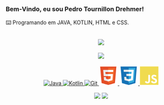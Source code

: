 ### Bem-Vindo, eu sou Pedro Tournillon Drehmer!
⌨️ Programando em JAVA, KOTLIN, HTML e CSS. <br>
##

<div align = "center">
  <a href="https://github.com/PedroTDrehmer ">
  <img height="150em" src="https://github-readme-stats.vercel.app/api?username=PedroTDrehmer&show_icons=true&theme=highcontrast&include_all_commits=true&count_private=true"/>
</div>

<br>

<div align = "center">
  <a href="https://github.com/PedroTDrehmer ">
  <img height="125em" src="https://github-readme-stats.vercel.app/api/top-langs/?username=PedroTDrehmer&layout=compact&langs_count=168&theme=highcontrast"/>
</div>

<br>

<div align = "center">
  <img alt="Java" height="60" width="50" src="https://cdn.jsdelivr.net/gh/devicons/devicon/icons/java/java-original-wordmark.svg"/>
  <img alt="Kotlin" height="50" width="50" src="https://img.shields.io/badge/Kotlin-0095D5?&style=for-the-badge&logo=kotlin&logoColor=white"/>
  <img alt="Git"  height="50" width="50" src="https://cdn.jsdelivr.net/gh/devicons/devicon/icons/git/git-original.svg"/>
  <img alt="HTML" height="50" width="50" src="https://raw.githubusercontent.com/devicons/devicon/master/icons/html5/html5-original.svg"/>
  <img alt="CSS" height="50" width="50" src="https://raw.githubusercontent.com/devicons/devicon/master/icons/css3/css3-original.svg"/>
  <img alt="Js" height="50" width="50" src="https://raw.githubusercontent.com/devicons/devicon/master/icons/javascript/javascript-plain.svg">
</div>

<br>

<div align = "center">
  <a href="https://www.linkedin.com/in/pedrodrehmer/"><img src="https://img.shields.io/badge/LinkedIn-0077B5?style=for-the-badge&logo=linkedin&logoColor=white" target="_blank"></a>
  <a href = "mailto:pedrodrehmer@outlook.com"><img src="https://img.shields.io/badge/Microsoft_Outlook-0078D4?style=for-the-badge&logo=microsoft-outlook&logoColor=white" target="_blank"></a>
</div>
